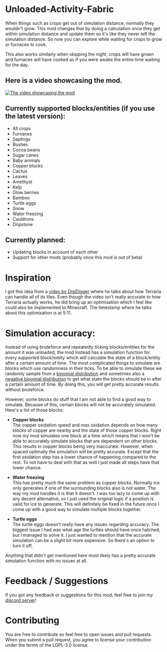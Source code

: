 # Unloaded-Activity-Fabric

When things such as crops get out of simulation distance, normally they wouldn't grow. This mod changes that by doing a calculation once they get within simulation distance and update them so it's like they never left the simulation distance. So now you can explore while waiting for crops to grow or furnaces to cook.

This also works similarly when skipping the night, crops will have grown and furnaces will have cooked as if you were awake the entire time waiting for the day.


## Here is a video showcasing the mod.
[![The video showcasing the mod](https://img.youtube.com/vi/c1hAEfe_zVY/sddefault.jpg)](https://www.youtube.com/watch?v=c1hAEfe_zVY)

## Currently supported blocks/entities (if you use the latest version):
- All crops
- Furnaces
- Saplings
- Bushes
- Cocoa beans
- Sugar canes
- Baby animals
- Copper blocks
- Cactus
- Leaves
- Amethyst
- Kelp
- Glow berries
- Bamboo
- Turtle eggs
- Snow
- Water freezing
- Cauldrons
- Dripstone


## Currently planned:
- Updating blocks in account of each other
- Support for other mods (probably once this mod is out of beta)

# Inspiration
I got this idea from a [video by DigiDigger](https://www.youtube.com/watch?v=YIDbhVPHZbs&t=311s) where he talks about how Terraria can handle all of its tiles.
Even though the video isn't really accurate to how Terraria actually works, he did bring up an optimisation which I feel like could also be implemented to Minecraft.
The timestamp where he talks about this optimisation is at 5:11.

# Simulation accuracy:
Instead of using bruteforce and repeatedly ticking blocks/entities for the amount it was unloaded,
the mod instead has a simulation function for every supported block/entity which will calculate the state of a block/entity after a certain amount of time.
The most complicated things to simulate are blocks which use randomness in their ticks.
To be able to simulate these we randomly sample from a [binomial distribution](https://en.wikipedia.org/wiki/Binomial_distribution)
and sometimes also a [negative binomial distribution](https://en.wikipedia.org/wiki/Negative_binomial_distribution)
to get what state the blocks should be in after a certain amount of time.
By doing this, you will get pretty accurate results without bruteforce.

However, some blocks do stuff that I am not able to find a good way to simulate.
Because of this, certain blocks will not be accurately simulated.\
Here's a list of those blocks:
- **Copper blocks**\
  The copper oxidation speed and max oxidation depends on how many blocks of copper are nearby and the state of those copper blocks.
  Right now my mod simulates one block at a time which means that I won't be able to accurately simulate blocks that are dependent on other blocks.
  This results in copper blocks being very inaccurate. However, when spaced optimally the simulation will be pretty accurate.
  Except that the first oxidation step has a lower chance of happening compared to the rest.
  To not have to deal with that as well I just made all steps have that lower chance.

- **Water freezing**\
  This has pretty much the same problem as copper blocks. Normally ice only generates if one of the surrounding blocks also is not water.
  The way my mod handles it is that it doesn't. I was too lazy to come up with any decent alternative, so I just used the original logic if a position is valid for ice to generate.
  This will definitely be fixed in the future once I come up with a good way to simulate multiple blocks together.

- **Turtle eggs**\
  The turtle eggs doesn't really have any issues regarding accuracy. The biggest issue I had was what age the turtles should have once hatched, but I managed to solve it.
  I just wanted to mention that the accurate simulation can be a slight bit more expensive. So there's an option to turn it off.

Anything that didn't get mentioned here most likely has a pretty accurate simulation function with no issues at all.

# Feedback / Suggestions
If you got any feedback or suggestions for this mod, feel free to join my [discord server](https://discord.gg/aF3sqRN5Ja)!

# Contributing
You are free to contribute so feel free to open issues and pull requests.
When you submit a pull request, you agree to license your contribution under the terms of the LGPL-3.0 license.

